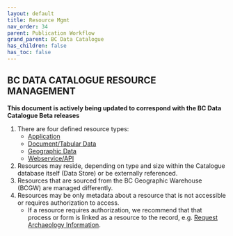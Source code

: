 ```yaml
---
layout: default
title: Resource Mgmt
nav_order: 34
parent: Publication Workflow
grand_parent: BC Data Catalogue
has_children: false
has_toc: false
---
```


## BC DATA CATALOGUE RESOURCE MANAGEMENT
**This document is actively being updated to correspond with the BC Data Catalogue Beta releases**

1. There are four defined resource types: 
    - [Application](./dps_bcdc_w_application.md)
    - [Document/Tabular Data](./dps_bcdc_w_dataset.md)
    - [Geographic Data](./dps_bcdc_w_geographic_dataset.md)
    - [Webservice/API](./dps_bcdc_w_webservice_api.md)
1. Resources may reside, depending on type and size within the Catalogue database itself (Data Store) or be externally referenced.
2. Resources that are sourced from the BC Geographic Warehouse (BCGW) are managed differently.
3. Resources may be only metadata about a resource that is not accessible or requires authorization to access.
    + If a resource requires authorization, we recommend that that process or form is linked as a resource to the record, e.g. [Request Archaeology Information](https://catalogue.data.gov.bc.ca/dataset/a6d58d20-8e19-46ba-b5a0-f02e436fa765/resource/cbbd35ea-8ddb-4cb4-b717-d897e5303dc3).
